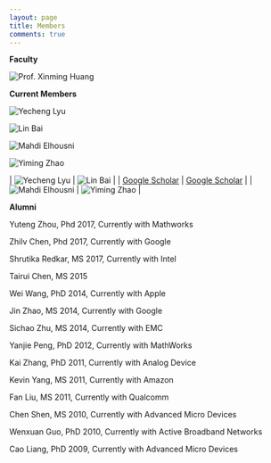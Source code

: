 ```yaml
---
layout: page
title: Members
comments: true
---
```


**Faculty**

![Prof. Xinming Huang]({{site.baseurl}}/assets/images/xhuang.jpg)

**Current Members**

![Yecheng Lyu]({{site.baseurl}}/assets/images/ylyu.jpg)

![Lin Bai]({{site.baseurl}}/assets/images/lbai.jpg)

![Mahdi Elhousni]({{site.baseurl}}/assets/images/melhousni.jpg)

![Yiming Zhao]({{site.baseurl}}/assets/images/yzhao.jpg)


| ![Yecheng Lyu]({{site.baseurl}}/assets/images/ylyu.jpg)          | ![Lin Bai]({{site.baseurl}}/assets/images/lbai.jpg) |
| <a href="https://scholar.google.com/citations?user=yZHiTWsAAAAJ&hl=en">Google Scholar</a> | <a href="https://scholar.google.com/citations?hl=en&user=L7gsnOEAAAAJ">Google Scholar</a> |
| ![Mahdi Elhousni]({{site.baseurl}}/assets/images/melhousni.jpg)  | ![Yiming Zhao]({{site.baseurl}}/assets/images/yzhao.jpg) |


**Alumni**

Yuteng Zhou, Phd 2017, Currently with Mathworks

Zhilv Chen, Phd 2017, Currently with Google

Shrutika Redkar, MS 2017, Currently with Intel

Tairui Chen, MS 2015

Wei Wang, PhD 2014, Currently with Apple

Jin Zhao, MS 2014, Currently with Google

Sichao Zhu, MS 2014, Currently with EMC

Yanjie Peng, PhD 2012, Currently with MathWorks

Kai Zhang, PhD 2011, Currently with Analog Device

Kevin Yang, MS 2011, Currently with Amazon

Fan Liu, MS 2011, Currently with Qualcomm

Chen Shen, MS 2010, Currently with Advanced Micro Devices

Wenxuan Guo, PhD 2010, Currently with Active Broadband Networks

Cao Liang, PhD 2009, Currently with Advanced Micro Devices
